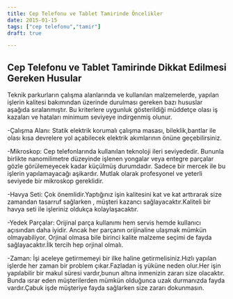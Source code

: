 ```yaml
---
title: Cep Telefonu ve Tablet Tamirinde Öncelikler
date: 2015-01-15
tags: ["cep telefonu","tamir"]
draft: true

---
```


## Cep Telefonu ve Tablet Tamirinde Dikkat Edilmesi Gereken Husular

Teknik parkurların çalışma alanlarında ve kullanılan malzemelerde, yapılan işlerin kalitesi bakımından üzerinde durulması gereken bazı hususlar aşağıda sıralanmıştır. Bu kriterlere uygunluk gösterildiği müddetçe olası iş kazaları ve hataları minimum seviyeye indirgenmiş olunur.

-Çalışma Alanı:
Statik elektrik korumalı çalışma masası, bileklik,bantlar ile olası kısa devrelere yol açabilecek elektrik akımlarının önüne geçebilirsiniz.

-Mikroskop:
Cep telefonlarında kullanılan teknoloji ileri seviyededir. Bununla birlikte nanomilimetre düzeyinde işlenen yongalar veya entegre parçalar gözle görülemeyecek kadar küçülmüş durumdadır. Sadece bir mercek ile bu işlerin yapılamayacağı aşikardır. Mutlak olarak profesyonel ve yeterli seviyede bir mikroskop gereklidir.

-Havya Seti:
Çok önemlidir.Yaptığınız işin kalitesini kat ve kat arttırarak size zamandan tasarruf sağlarken , müşteri kazancı sağlayacaktır.Kaliteli bir havya seti ile işleriniz oldukça kolaylaşacaktır.

-Yedek Parçalar:
Orijinal parça kullanımı hem servis hemde kullanıcı açısından daha iyidir. Ancak her parçanın orijinaline ulaşmak mümkün olmayabiliyor. Orjinal olmasa bile birinci kalite malzeme seçimi de fayda sağlayacaktır.İlk tercih hep orjinal olmalı.

-Zaman:
İşi aceleye getirmemeyi bir ilke haline getirmelisiniz.Hızlı yapılan işlerde her zaman bir problem çıkar.Fazladan iş yüküne neden olur.Her işin yapılabilir bir makul süresi vardır,bunun altına inmenizin zararı size olacaktır. Bunda ısrar eden müşterilerden mümkün olduğunca uzak durmanızda fayda vardır.Çabuk işde müşteriye fayda sağlarken size zararı dokunmasın.
